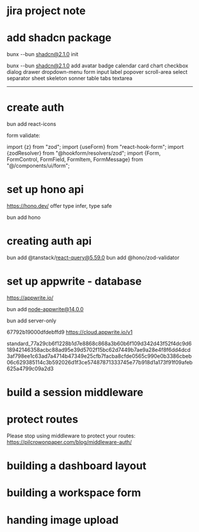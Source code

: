 # jira project note


# add shadcn package
bunx --bun shadcn@2.1.0 init

bunx --bun shadcn@2.1.0 add
avatar
badge
calendar
card
chart
checkbox
dialog
drawer
dropdown-menu
form
input
label
popover
scroll-area
select
separator
sheet
skeleton
sonner
table
tabs
textarea

---

# create auth

bun add react-icons

form validate:

import {z} from "zod";
import {useForm} from "react-hook-form";
import {zodResolver} from "@hookform/resolvers/zod";
import {Form, FormControl, FormField, FormItem, FormMessage} from "@/components/ui/form";


# set up hono api
https://hono.dev/
offer type infer, type safe

bun add hono


# creating auth api

bun add @tanstack/react-query@5.59.0
bun add @hono/zod-validator

# set up appwrite - database

https://appwrite.io/

bun add node-appwrite@14.0.0

bun add server-only

67792b19000dfdebffd9
https://cloud.appwrite.io/v1

standard_77a29cb6f1228b1d7e8868c868a3b60b6f109d342d43f52f4dc9d618942146358acbc88ad95e39d5702f15bc62d7449b7ae9a28e4f8f6dd4dcd3af798ee1c63ad7a4714b47349e25cfb7facba8cfde0565c990e0b3386cbeb06c629385114c3b592026d1f3ce57487871333745e77b918d1a173f91f09afeb625a4799c09a2d3

# build a session middleware
# protect routes

Please stop using middleware to protect your routes:
https://pilcrowonpaper.com/blog/middleware-auth/

# building a dashboard layout

# building a workspace form

# handing image upload

